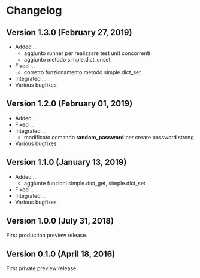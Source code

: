 # Changelog

## Version 1.3.0 (February 27, 2019)

* Added ...
    * aggiunto runner per realizzare test unit concorrenti
    * aggiunto metodo simple.dict_unset    
* Fixed ...
    * corretto funzionamento metodo simple.dict_set
* Integrated ...
* Various bugfixes

## Version 1.2.0 (February 01, 2019)

* Added ...
* Fixed ...
* Integrated ...
    * modificato comando **random_password** per creare password strong
* Various bugfixes

## Version 1.1.0 (January 13, 2019)

* Added ...
    * aggiunte funzioni simple.dict_get, simple.dict_set
* Fixed ...
* Integrated ...
* Various bugfixes

## Version 1.0.0 (July 31, 2018)

First production preview release.

## Version 0.1.0 (April 18, 2016)

First private preview release.